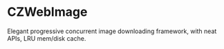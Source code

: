 # CZWebImage

Elegant progressive concurrent image downloading framework, with neat APIs, LRU mem/disk cache.